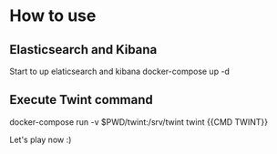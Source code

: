# How to use

## Elasticsearch and Kibana

Start to up elaticsearch and kibana
docker-compose up -d

## Execute Twint command

docker-compose run -v $PWD/twint:/srv/twint twint {{CMD TWINT}}

Let's play now :)